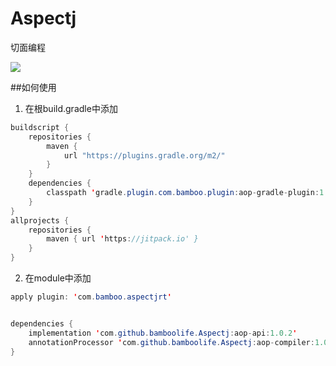 # Aspectj
切面编程

[![](https://jitpack.io/v/bamboolife/Aspectj.svg)](https://jitpack.io/#bamboolife/Aspectj)

##如何使用
1. 在根build.gradle中添加
```java
buildscript {
    repositories {
        maven {
            url "https://plugins.gradle.org/m2/"
        }
    }
    dependencies {
        classpath 'gradle.plugin.com.bamboo.plugin:aop-gradle-plugin:1.0.6'
    }
}
allprojects {
    repositories {
        maven { url 'https://jitpack.io' }
    }
}
```
2. 在module中添加
```java
apply plugin: 'com.bamboo.aspectjrt'


dependencies {
    implementation 'com.github.bamboolife.Aspectj:aop-api:1.0.2'
    annotationProcessor 'com.github.bamboolife.Aspectj:aop-compiler:1.0.2'
}
```

